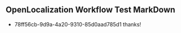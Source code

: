 ## OpenLocalization Workflow Test MarkDown
* 78ff56cb-9d9a-4a20-9310-85d0aad785d1 thanks!

<!--HONumber=Jul16_HO3-->


